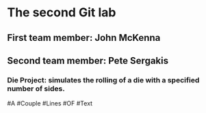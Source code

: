 # The second Git lab
## First team member: John McKenna
## Second team member: Pete Sergakis
### Die Project: simulates the rolling of a die with a specified number of sides.

#A 
#Couple
#Lines
#OF 
#Text